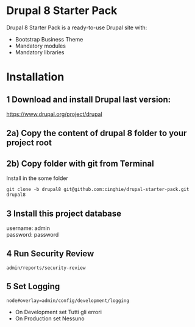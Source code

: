 # Drupal 8 Starter Pack
Drupal 8 Starter Pack is a ready-to-use Drupal site with:

- Bootstrap Business Theme
- Mandatory modules
- Mandatory libraries

# Installation

## 1 Download and install Drupal last version:

https://www.drupal.org/project/drupal

## 2a) Copy the content of drupal 8 folder to your project root


## 2b) Copy folder with git from Terminal

Install in the some folder

```
git clone -b drupal8 git@github.com:cinghie/drupal-starter-pack.git drupal8
```

## 3 Install this project database

username: admin  
password: password

## 4 Run Security Review

```
admin/reports/security-review
```

## 5 Set Logging

```
node#overlay=admin/config/development/logging
```

 - On Development set Tutti gli errori
 - On Production set Nessuno
